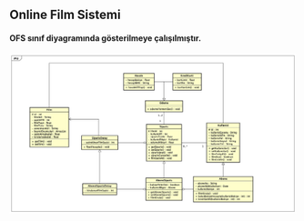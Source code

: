 ## Online Film Sistemi
#### OFS sınıf diyagramında gösterilmeye çalışılmıştır.


![Sınıf Diyagramı Çizimi](https://github.com/deliaslan/patikaDev/blob/main/Class_Diagram/OnlineFilmSistemi/OnlineFilmSistemi.jpg?raw=true)
